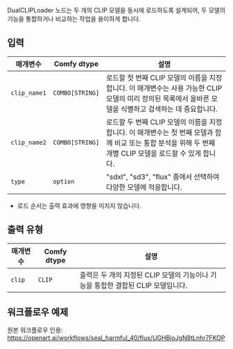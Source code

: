 DualCLIPLoader 노드는 두 개의 CLIP 모델을 동시에 로드하도록 설계되어, 두 모델의 기능을 통합하거나 비교하는 작업을 용이하게 합니다.

## 입력

| 매개변수    | Comfy dtype  | 설명 |
|--------------|--------------|-------------|
| `clip_name1` | `COMBO[STRING]` | 로드할 첫 번째 CLIP 모델의 이름을 지정합니다. 이 매개변수는 사용 가능한 CLIP 모델의 미리 정의된 목록에서 올바른 모델을 식별하고 검색하는 데 중요합니다. |
| `clip_name2` | `COMBO[STRING]` | 로드할 두 번째 CLIP 모델의 이름을 지정합니다. 이 매개변수는 첫 번째 모델과 함께 비교 또는 통합 분석을 위해 두 번째 개별 CLIP 모델을 로드할 수 있게 합니다. |
| `type`       | `option`        | "sdxl", "sd3", "flux" 중에서 선택하여 다양한 모델에 적응합니다. |

* 로드 순서는 출력 효과에 영향을 미치지 않습니다.

## 출력 유형

| 매개변수 | Comfy dtype  | 설명 |
|-----------|--------------|-------------|
| `clip`    | `CLIP`       | 출력은 두 개의 지정된 CLIP 모델의 기능이나 기능을 통합한 결합된 CLIP 모델입니다. |

## 워크플로우 예제

원본 워크플로우 인용: <https://openart.ai/workflows/seal_harmful_40/flux/UGHBjoJgN8tLnhr7FKOP>
